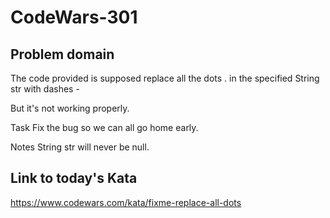 # CodeWars-301

## Problem domain
The code provided is supposed replace all the dots . in the specified String str with dashes -

But it's not working properly.

Task
Fix the bug so we can all go home early.

Notes
String str will never be null.

## Link to today's Kata
https://www.codewars.com/kata/fixme-replace-all-dots